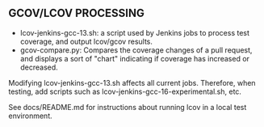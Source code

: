 
## GCOV/LCOV PROCESSING

- lcov-jenkins-gcc-13.sh: a script used by Jenkins jobs to process test coverage, and output lcov/gcov results.  
- gcov-compare.py: Compares the coverage changes of a pull request, and displays a sort of "chart" indicating if coverage has increased or decreased.  

Modifying lcov-jenkins-gcc-13.sh affects all current jobs. Therefore, when testing, add scripts such as lcov-jenkins-gcc-16-experimental.sh, etc.

See docs/README.md for instructions about running lcov in a local test environment.
